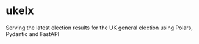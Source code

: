 # ukelx

Serving the latest election results for the UK general election using Polars, Pydantic and FastAPI
